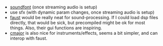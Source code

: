 - [soundfont](https://github.com/schellingb/TinySoundFont) (once streaming audio is setup)
- use sfx (with dynamic param changes, once streaming audio is setup)
- [faust](https://faust.grame.fr/) would be really neat for sound-processing. If I could load dsp files directly, that would be sick, but precompiled might be ok for most things. Also, their gui functions are inspiring.
- [cmajor](https://cmajor.dev/) is also nice for instruments/effects, seems a bit simpler, and can interop with faust.
